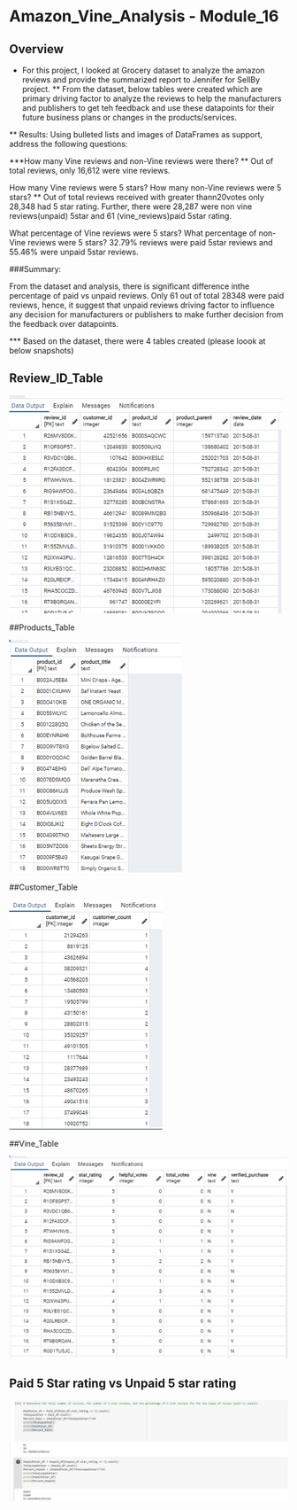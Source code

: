 # Amazon_Vine_Analysis - Module_16

## Overview

* For this project, I looked at Grocery dataset to analyze the amazon reviews and provide the summarized report to Jennifer for SellBy project.
** From the dataset, below tables were created which are primary driving factor to analyze the reviews to help the manufacturers and publishers to get teh feedback and use these datapoints for their future business plans or changes in the products/services.

**
Results: Using bulleted lists and images of DataFrames as support, address the following questions:

***How many Vine reviews and non-Vine reviews were there?
** Out of total reviews, only 16,612 were vine reviews.

How many Vine reviews were 5 stars? How many non-Vine reviews were 5 stars?
** Out of total reviews received with greater thann20votes only 28,348 had 5 star rating. Further, there were 28,287 were non vine reviews(unpaid) 5star and 61 (vine_reviews)paid 5star rating.

What percentage of Vine reviews were 5 stars? What percentage of non-Vine reviews were 5 stars?
32.79% reviews were paid 5star reviews and 55.46% were unpaid 5star reviews.

###Summary:

From the dataset and analysis, there is significant difference inthe percentage of paid vs unpaid reviews. Only 61 out of total 28348 were paid reviews, hence, it suggest that unpaid reviews driving factor to influence any decision for manufacturers or publishers to make further decision from the feedback over datapoints.



*** Based on the dataset, there were 4 tables created (please loook at below snapshots)
## Review_ID_Table

![review_id_table](./Review_ID_Table.PNG)


##Products_Table

![Products_Table](./Products_Table.PNG)


##Customer_Table

![Customers_Table](./Customers_Table.PNG)


##Vine_Table

![Vine_Table](./Vine_table.PNG)


## Paid 5 Star rating vs Unpaid 5 star rating

![Star_rating](./Star_rating.PNG)

